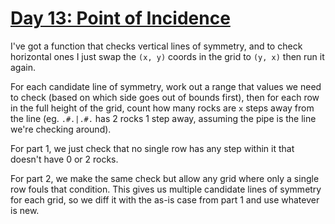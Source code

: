 # [Day 13: Point of Incidence](https://adventofcode.com/2023/day/13)

I've got a function that checks vertical lines of symmetry, and to check horizontal ones I just swap the `(x, y)` coords in the grid to `(y, x)` then run it again.

For each candidate line of symmetry, work out a range that values we need to check (based on which side goes out of bounds first), then for each row in the full height of the grid, count how many rocks are `x` steps away from the line (eg. `.#.|.#.` has 2 rocks 1 step away, assuming the pipe is the line we're checking around).

For part 1, we just check that no single row has any step within it that doesn't have 0 or 2 rocks.

For part 2, we make the same check but allow any grid where only a single row fouls that condition. This gives us multiple candidate lines of symmetry for each grid, so we diff it with the as-is case from part 1 and use whatever is new.